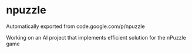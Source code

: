 # npuzzle
Automatically exported from code.google.com/p/npuzzle

Working on an AI project that implements efficient solution for the nPuzzle game
